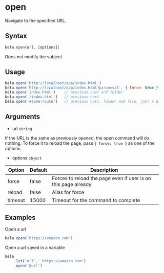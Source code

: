 # open

Navigate to the specified URL.

## Syntax

```js
bela.open(url, [options])
```
Does not modify the subject

## Usage

```js
bela.open('http://localhost/app/index.html')
bela.open('http://localhost/app/index.html?param=val', { force: true }) // if url is the same, force reload
bela.open('index.html')    // previous host and folder
bela.open('/index.html')   // previous host
bela.open('#some-route')   // previous host, folder and file, just a different hash
````

## Arguments

- url `string`

If the URL is the same as previously opened, the open command will do nothing. To force it to reload the page, pass `{ force: true }` as one of the options.

- options `object`

| Option | Default | Description |
| ------ | ------- | ----------- |
| force | false | Forces to reload the page even if user is on this page already |
| reload | false | Alias for force |
| timeout | 15000 | Timeout for the command to complete |

## Examples

Open a url

```js
bela.open('https://amazon.com')
```

Open a url saved in a variable

```js
bela
    .let('url',' https://amazon.com')
    .open('@url')
```